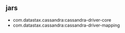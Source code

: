 
## jars
- com.datastax.cassandra:cassandra-driver-core
- com.datastax.cassandra:cassandra-driver-mapping

